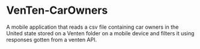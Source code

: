 # VenTen-CarOwners
A mobile application that reads a csv file containing car owners in the United state stored on a Venten folder on a mobile device and filters it using responses gotten from a venten API.
